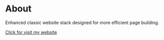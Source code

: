 # About
Enhanced classic website stack designed for more efficient page building.

[Click for visit my website](https://wilamowski.net)